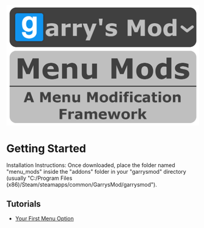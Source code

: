 ![Menu Mods Logo](/Menu_Mods_Logo.png?raw=true "Menu Mods Logo")

# Getting Started

Installation Instructions:
Once downloaded, place the folder named "menu_mods" inside the "addons" folder in your "garrysmod" directory (usually "C:/Program Files (x86)/Steam/steamapps/common/GarrysMod/garrysmod").

## Tutorials

- [Your First Menu Option](/tutorials/your_first_menu_option.md "Your First Menu Option")
